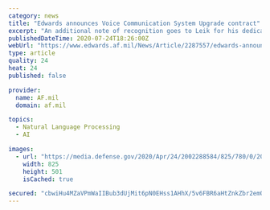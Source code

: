 ```yaml
---
category: news
title: "Edwards announces Voice Communication System Upgrade contract"
excerpt: "An additional note of recognition goes to Leik for his dedicated efforts as the principle system architect of the VCSU Mission Voice Communications System for Edwards. The purpose of the VCSU Program is to replace and modernize the ageing voice ..."
publishedDateTime: 2020-07-24T18:26:00Z
webUrl: "https://www.edwards.af.mil/News/Article/2287557/edwards-announces-voice-communication-system-upgrade-contract/"
type: article
quality: 24
heat: 24
published: false

provider:
  name: AF.mil
  domain: af.mil

topics:
  - Natural Language Processing
  - AI

images:
  - url: "https://media.defense.gov/2020/Apr/24/2002288584/825/780/0/200424-F-ZZ999-1001.JPG"
    width: 825
    height: 501
    isCached: true

secured: "cbwiHu4MZaVPmWaIIBub3dUjMit6pN0EHss1AHhX/5v6FBR6aHtZnkZbr2emOihZYXTtMVkQAhWTmAlg4YRii0mpCqU5TFa6FKb8bBI+64+E09L3ssQje16Q3Vlw/FzCEFFbMF3DhEey0EsyO4LSm48c61y6nFo9d00w1XRoBpWahzVd9cXHyrrT/RraZnUgVqJQ6PUnrJHy2pJoob1LQKtd1uJbxfSurG3GU67TrHTEnSlXoKD/tDTxDDuur5GMq3NNt7qyW33f9i5YvZTbNwjo6vqojyJGY5dbzPROFUIcJxvTl3g6KAyVMg/RyeLxAYcNDDZkZI4EvR3ptfYxQg==;ZM+L6CkKL3R0PMiyu2p/cw=="
---
```


